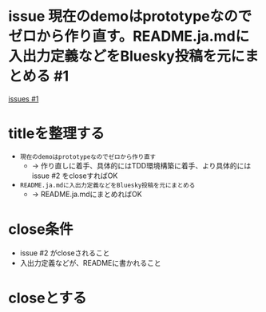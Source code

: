 # issue 現在のdemoはprototypeなのでゼロから作り直す。README.ja.mdに入出力定義などをBluesky投稿を元にまとめる #1
[issues #1](https://github.com/cat2151/tonejs-mml-to-json/issues/1)

# titleを整理する
- `現在のdemoはprototypeなのでゼロから作り直す`
  - → 作り直しに着手、具体的にはTDD環境構築に着手、より具体的には issue #2 をcloseすればOK
- `README.ja.mdに入出力定義などをBluesky投稿を元にまとめる`
  - → README.ja.mdにまとめればOK

# close条件
- issue #2 がcloseされること
- 入出力定義などが、READMEに書かれること

# closeとする
